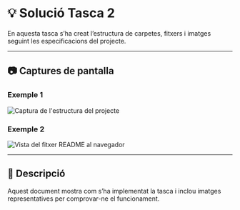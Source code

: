 # 💡 Solució Tasca 2

En aquesta tasca s’ha creat l’estructura de carpetes, fitxers i imatges seguint les especificacions del projecte.

---

## 📷 Captures de pantalla

### Exemple 1
![Captura de l'estructura del projecte](./img/captura1.png)

### Exemple 2
![Vista del fitxer README al navegador](./img/captura2.png)

---

## 🧾 Descripció

Aquest document mostra com s’ha implementat la tasca i inclou imatges representatives per comprovar-ne el funcionament.

